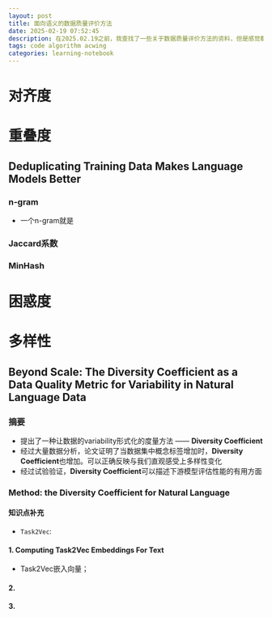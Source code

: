 ```yaml
---
layout: post
title: 面向语义的数据质量评价方法
date: 2025-02-19 07:52:45
description: 在2025.02.19之前，我查找了一些关于数据质量评价方法的资料，但是感觉都是一些“方法”，并不像NLP中的那些有具体的数学公式。此次进一步调研，旨在找到像困惑度，对齐度，重叠度等量化指标以及衡量它们的最新方法
tags: code algorithm acwing
categories: learning-notebook
---
```


# 对齐度

# 重叠度

## Deduplicating Training Data Makes Language Models Better

### n-gram

- 一个n-gram就是

### Jaccard系数

### MinHash

# 困惑度

# 多样性

## Beyond Scale: The Diversity Coefficient as a Data Quality Metric for Variability in Natural Language Data

### 摘要
- 提出了一种让数据的variability形式化的度量方法 —— **Diversity Coefficient**
- 经过大量数据分析，论文证明了当数据集中概念标签增加时，**Diversity Coefficient**也增加。可以正确反映与我们直观感受上多样性变化
- 经过试验验证，**Diversity Coefficient**可以描述下游模型评估性能的有用方面

### Method: the Diversity Coefficient for Natural Language
#### 知识点补充
- `Task2Vec`: 


#### 1. Computing Task2Vec Embeddings For Text

- Task2Vec嵌入向量；


#### 2. 



#### 3. 